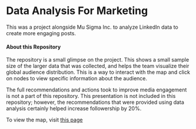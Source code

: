 # Data Analysis For Marketing
This was a project alongside Mu Sigma Inc. to analyze LinkedIn data to create more engaging posts.

#### About this Repository
The repository is a small glimpse on the project. This shows a small sample size of the larger data that was collected, and helps the team visualize their
global audience distribution.  This is a way to interact with the map and click on nodes to view specific information about the audience.

The full recommendations and actions took to improve media engagement is not a part of this repository. This presentation is not included in this repository; however, the recommendations that were provided using data analysis certainly helped increase followership by 20%.

To view the map, visit [this page](phiruby.github.io)
